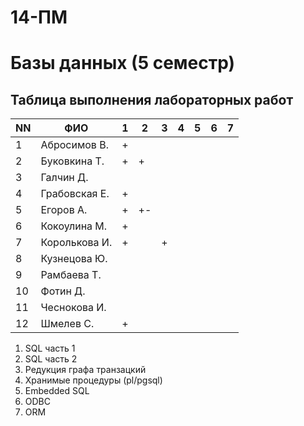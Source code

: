 # 14-ПМ
# Базы данных (5 семестр)
## Таблица выполнения лабораторных работ

| NN  | ФИО              | 1   | 2   | 3   | 4   | 5   | 6   | 7   |
| --- | ---------------- | --- | --- | --- | --- | --- | --- | --- |
| 1   | Абросимов В.     | +   |     |     |     |     |     |     |
| 2   | Буковкина Т.     | +   | +   |     |     |     |     |     |
| 3   | Галчин Д.        |     |     |     |     |     |     |     |
| 4   | Грабовская Е.    | +   |     |     |     |     |     |     |
| 5   | Егоров А.        | +   | +-  |     |     |     |     |     |
| 6   | Кокоулина М.     | +   |     |     |     |     |     |     |
| 7   | Королькова И.    | +   |     | +   |     |     |     |     |
| 8   | Кузнецова Ю.     |     |     |     |     |     |     |     |
| 9   | Рамбаева Т.      |     |     |     |     |     |     |     |
| 10  | Фотин Д.         |     |     |     |     |     |     |     |
| 11  | Чеснокова И.     |     |     |     |     |     |     |     |
| 12  | Шмелев С.        | +   |     |     |     |     |     |     |

1. SQL часть 1
2. SQL часть 2
3. Редукция графа транзацкий
4. Хранимые процедуры (pl/pgsql)
5. Embedded SQL
6. ODBC
7. ORM
